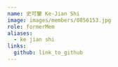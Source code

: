 ```yaml
---
name: 史可鑒 Ke-Jian Shi 
image: images/members/0856153.jpg 
role: formerMem
aliases:
  - ke jian shi
links:
  github: link_to_github 
---
```

